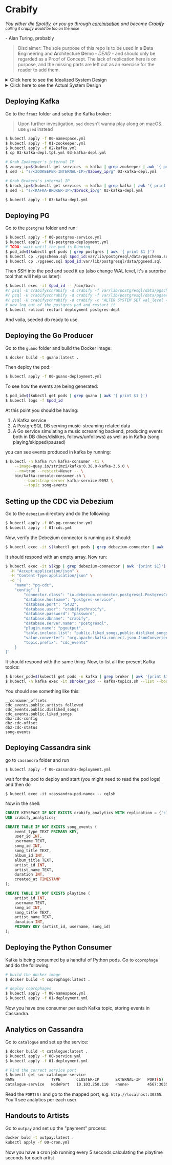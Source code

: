 # Crabify

_You either die Spotify, or you go through [carcinisation]([url](https://en.wikipedia.org/wiki/Carcinisation)) and become Crabify <sub>calling it crapify would be too on the nose</sub>_

\- Alan Turing, probably

> Disclaimer: The sole purpose of this repo is to be used in a **D**ata **E**ngineering and **A**rchitecture **D**emo - _DEAD_ - and should only be regarded as a Proof of Concept. The lack of replication here is on purpose, and the missing parts are left out as an exercise for the reader to add them.

<details>
<summary>Click here to see the Idealized System Design</summary>

![](https://github.com/aziflaj/crabify/blob/main/docs/crabify-perfect.png?raw=true)

</details>

<details>
<summary>Click here to see the Actual System Design</summary>

![](https://github.com/aziflaj/crabify/blob/main/docs/crabify-actual.png?raw=true)

</details>


## Deploying Kafka

Go to the `franz` folder and setup the Kafka broker:

> Upon further investigation, `sed` doesn't wanna play along on macOS. use `gsed` instead

```bash
$ kubectl apply -f 00-namespace.yml
$ kubectl apply -f 01-zookeeper.yml
$ kubectl apply -f 02-kafka.yml
$ cp 03-kafka-depl.tpl.yml 03-kafka-depl.yml

# Grab Zookeeper's internal IP
$ zooey_ip=$(kubectl get services -n kafka | grep zookeeper | awk '{ print $3 }')
$ sed -i "s/<ZOOKEEPER-INTERNAL-IP>/$zooey_ip/g" 03-kafka-depl.yml

# Grab Brokers's internal IP
$ brock_ip=$(kubectl get services -n kafka | grep kafka | awk '{ print $3 }')
$ sed -i "s/<KAFKA-BROKER-IP>/$brock_ip/g" 03-kafka-depl.yml

$ kubectl apply -f 03-kafka-depl.yml
```

## Deploying PG

Go to the `postgres` folder and run:

```bash
$ kubectl apply -f 00-postgres-service.yml
$ kubectl apply -f 01-postgres-deployment.yml
# TODO: wait until the pod is Running
$ pod_id=$(kubectl get pods | grep postgres | awk '{ print $1 }')
$ kubectl cp ./pgschema.sql $pod_id:var/lib/postgresql/data/pgschema.sql
$ kubectl cp ./pgseed.sql $pod_id:var/lib/postgresql/data/pgseed.sql
```

Then SSH into the pod and seed it up (also change WAL level, it's a surprise tool that will help us later):

```bash
$ kubectl exec -it $pod_id -- /bin/bash
#/ psql -U crabifyschrabify -d crabify -f var/lib/postgresql/data/pgschema.sql
#/ psql -U crabifyschrabify -d crabify -f var/lib/postgresql/data/pgseed.sql
#/ psql -U crabifyschrabify -d crabify -c "ALTER SYSTEM SET wal_level = logical"
# now log out of the postgres pod and restart it
$ kubectl rollout restart deployment postgres-depl
```

And voila, seeded db ready to use.

## Deploying the Go Producer

Go to the `guano` folder and build the Docker image:

```bash
$ docker build -t guano:latest .
```

Then deploy the pod:

```bash
$ kubectl apply -f 00-guano-deployment.yml
```

To see how the events are being generated:

```bash
$ pod_id=$(kubectl get pods | grep guano | awk '{ print $1 }')
$ kubectl logs -f $pod_id
```

At this point you should be having:
1. A Kafka service
2. A PostgreSQL DB serving music-streaming related data
3. A Go service simulating a music screaming backend, producing events both in DB (likes/dislikes, follows/unfollows) as well as in Kafka (song playing/skipped/paused)


you can see events produced in kafka by running:

```bash
$ kubectl -n kafka run kafka-consumer -ti \
    --image=quay.io/strimzi/kafka:0.38.0-kafka-3.6.0 \
    --rm=true --restart=Never -- \
    bin/kafka-console-consumer.sh \
        --bootstrap-server kafka-service:9092 \
        --topic song-events
```

## Setting up the CDC via Debezium

Go to the `debezium` directory and do the following:

```bash
$ kubectl apply -f 00-pg-connector.yml
$ kubectl apply -f 01-cdc.yml
```

Now, verify the Debezium connector is running as it should:

```bash
$ kubectl exec -it $(kubectl get pods | grep debezium-connector | awk '{print $1}') -- curl http://localhost:8083/connectors
```

It should respond with an empty array. Now run:

```bash
$ kubectl exec -it $(kgp | grep debezium-connector | awk '{print $1}') -- curl http://localhost:8083/connectors \
  -H "Accept:application/json" \
  -H "Content-Type:application/json" \
  -d '{
    "name": "pg-cdc",
    "config": {
        "connector.class": "io.debezium.connector.postgresql.PostgresConnector",
        "database.hostname": "postgres-service",
        "database.port": "5432",
        "database.user": "crabifyschrabify",
        "database.password": "password",
        "database.dbname": "crabify",
        "database.server.name": "postgresql",
        "plugin.name": "pgoutput",
        "table.include.list": "public.liked_songs,public.disliked_songs,public.artists_followed,public.liked_albums,public.disliked_albums",
        "value.converter": "org.apache.kafka.connect.json.JsonConverter",
        "topic.prefix": "cdc_events"
    }
}'
```

It should respond with the same thing. Now, to list all the present Kafka topics:

```bash
$ broker_pod=$(kubectl get pods -n kafka | grep broker | awk '{print $1}')
$ kubectl -n kafka exec -it $broker_pod -- kafka-topics.sh --list --bootstrap-server kafka-service:9092
```

You should see something like this:

```
__consumer_offsets
cdc_events.public.artists_followed
cdc_events.public.disliked_songs
cdc_events.public.liked_songs
dbz-cdc-config
dbz-cdc-offset
dbz-cdc-status
song-events
```

## Deploying Cassandra sink

go to `cassandra` folder and run

```
$ kubectl apply -f 00-cassandra-deployment.yml
```
wait for the pod to deploy and start (you might need to read the pod logs) and then do

```
$ kubectl exec -it <cassandra-pod-name> -- cqlsh
```

Now in the shell:

```sql
CREATE KEYSPACE IF NOT EXISTS crabify_analytics WITH replication = {'class': 'SimpleStrategy', 'replication_factor': 1};
USE crabify_analytics;

CREATE TABLE IF NOT EXISTS song_events (
    event_type TEXT PRIMARY KEY,
    user_id INT,
    username TEXT,
    song_id INT,
    song_title TEXT,
    album_id INT,
    album_title TEXT,
    artist_id INT,
    artist_name TEXT,
    duration INT,
    created_at TIMESTAMP
);

CREATE TABLE IF NOT EXISTS playtime (
    artist_id INT,
    username TEXT,
    song_id INT,
    song_title TEXT,
    artist_name TEXT,
    duration INT,
    PRIMARY KEY (artist_id, username, song_id)
);
```

## Deploying the Python Consumer

Kafka is being consumed by a handful of Python pods. Go to `coprophage` and do the following:

```bash
# build the docker image
$ docker build -t coprophage:latest .

# deploy coprophages
$ kubectl apply -f 00-namespace.yml
$ kubectl apply -f 01-deployment.yml
```

Now you have one consumer per each Kafka topic, storing events in Cassandra.

## Analytics on Cassandra

Go to `catalogue` and set up the service:

```bash
$ docker build -t catalogue:latest .
$ kubectl apply -f 00-service.yml
$ kubectl apply -f 01-deployment.yml

# Find the correct service port
$ kubectl get svc catalogue-service
NAME                TYPE       CLUSTER-IP       EXTERNAL-IP   PORT(S)          AGE
catalogue-service   NodePort   10.103.250.110   <none>        4567:30355/TCP   5m24s
```

Read the `PORT(S)` and go to the mapped port, e.g. `http://localhost:30355`. You'll see analytics per each user

## Handouts to Artists

Go to `outpay` and set up the "payment" process:

```bash
docker buld -t outpay:latest .
kubectl apply -f 00-cron.yml
```

Now you have a cron job running every 5 seconds calculating the playtime seconds for each artist
